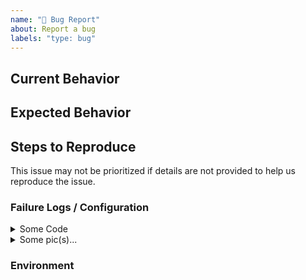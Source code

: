 ```yaml
---
name: "🐞 Bug Report"
about: Report a bug
labels: "type: bug"
---
```


<!-- Please do your best to fill out all of the sections below! -->

## Current Behavior

<!-- What is the behavior that currently you experience? -->

## Expected Behavior

<!-- What is the behavior that you expect to happen? -->
<!-- Is this a regression? .i.e Did this used to be the behavior at one point?  -->

## Steps to Reproduce

<!-- Help us help you by making it easy for us to reproduce your issue! -->

This issue may not be prioritized if details are not provided to help us reproduce the issue.

### Failure Logs / Configuration

<!-- Please include any relevant log snippets or files here. -->

<details><summary>Some Code</summary><p>
<!-- browsers demand the next line be empty -->

```javascript
<!-- Please paste your code here and change javascript to relevant, if needed-->
  // For example
  import { Foo } from 'foolib-js';
```

</p></details>

<details><summary>Some pic(s)...</summary><p>
<!-- browsers demand the next line be empty -->

```txt
<!-- If you have an image available, please paste it here -->
<!-- Otherwise, feel free to delete this <details> block -->
```

</p></details>

### Environment

<!-- It's important for us to know the context in which you experience this behavior! -->

